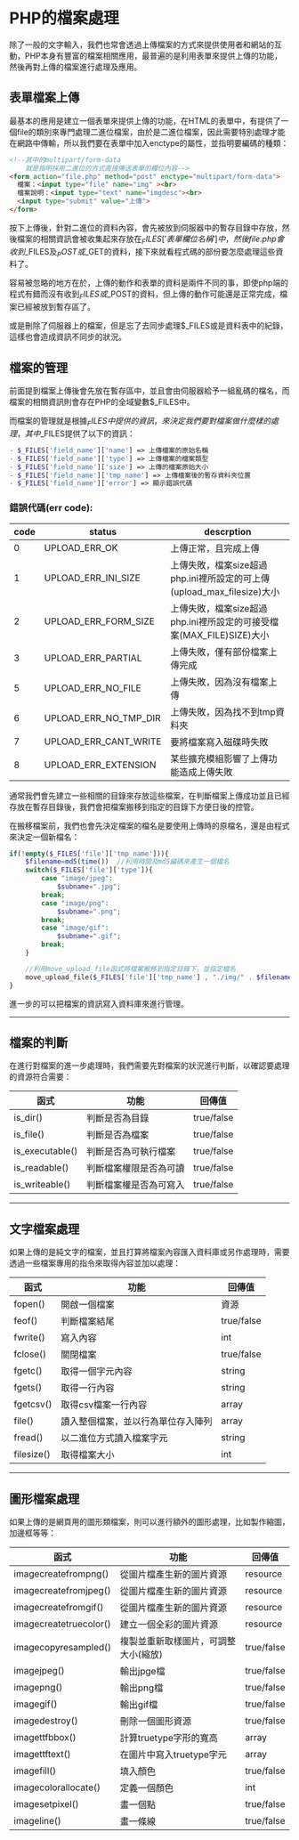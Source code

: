 # PHP的檔案處理

除了一般的文字輸入，我們也常會透過上傳檔案的方式來提供使用者和網站的互動，PHP本身有豐富的檔案相關應用，最普遍的是利用表單來提供上傳的功能，然後再對上傳的檔案進行處理及應用。

## 表單檔案上傳

最基本的應用是建立一個表單來提供上傳的功能，在HTML的表單中，有提供了一個file的類別來專門處理二進位檔案，由於是二進位檔案，因此需要特別處理才能在網路中傳輸，所以我們要在表單中加入enctype的屬性，並指明要編碼的種類：

```html
<!--其中的multipart/form-data
    就是指明採用二進位的方式直接傳送表單的欄位內容-->
<form action="file.php" method="post" enctype="multipart/form-data">
  檔案：<input type="file" name="img" ><br>
  檔案說明：<input type="text" name="imgdesc"><br>
  <input type="submit" value="上傳">
</form>
```
按下上傳後，針對二進位的資料內容，會先被放到伺服器中的暫存目錄中存放，然後檔案的相關資訊會被收集起來存放在$_FILES['表單欄位名稱']中，然後file.php會收到$_FILES及$_POST或$_GET的資料，接下來就看程式碼的部份要怎麼處理這些資料了。

容易被忽略的地方在於，上傳的動作和表單的資料是兩件不同的事，即使php端的程式有錯而沒有收到$_FILES或$_POST的資料，但上傳的動作可能還是正常完成，檔案已經被放到暫存區了。

或是刪除了伺服器上的檔案，但是忘了去同步處理$_FILES或是資料表中的紀錄，這樣也會造成資訊不同步的狀況。

## 檔案的管理

前面提到檔案上傳後會先放在暫存區中，並且會由伺服器給予一組亂碼的檔名，而檔案的相關資訊則會存在PHP的全域變數$_FILES中。

而檔案的管理就是根據$_FILES中提供的資訊，來決定我們要對檔案做什麼樣的處理，其中$_FILES提供了以下的資訊：
```php
- $_FILES['field_name']['name'] => 上傳檔案的原始名稱
- $_FILES['field_name']['type'] => 上傳檔案的檔案類型
- $_FILES['field_name']['size'] => 上傳的檔案原始大小
- $_FILES['field_name']['tmp_name'] => 上傳檔案後的暫存資料夾位置
- $_FILES['field_name']['error'] => 顯示錯誤代碼
```
### 錯誤代碼(err code):

|code|status|descrption|
|---|----|----|
|0|UPLOAD_ERR_OK|上傳正常，且完成上傳|
|1|UPLOAD_ERR_INI_SIZE|上傳失敗，檔案size超過php.ini裡所設定的可上傳(upload_max_filesize)大小|
|2|UPLOAD_ERR_FORM_SIZE|上傳失敗，檔案size超過php.ini裡所設定的可接受檔案(MAX_FILE)SIZE)大小|
|3|UPLOAD_ERR_PARTIAL|上傳失敗，僅有部份檔案上傳完成|
|5|UPLOAD_ERR_NO_FILE|上傳失敗，因為沒有檔案上傳|
|6|UPLOAD_ERR_NO_TMP_DIR|上傳失敗，因為找不到tmp資料夾|
|7|UPLOAD_ERR_CANT_WRITE|要將檔案寫入磁碟時失敗|
|8|UPLOAD_ERR_EXTENSION|某些擴充模組影響了上傳功能造成上傳失敗|

通常我們會先建立一些相關的目錄來存放這些檔案，在判斷檔案上傳成功並且已經存放在暫存目錄後，我們會把檔案搬移到指定的目錄下方便日後的控管。

在搬移檔案前，我們也會先決定檔案的檔名是要使用上傳時的原檔名，還是由程式來決定一個新檔名：
```php
if(!empty($_FILES['file']['tmp_name'])){
    $filename=md5(time())  //利用時間及md5編碼來產生一個檔名
    switch($_FILES['file']['type']){
        case "image/jpeg":
            $subname=".jpg";
        break;
        case "image/png":
            $subname=".png";
        break;
        case "image/gif":
            $subname=".gif";
        break;
    }

    //利用move_upload_file函式將檔案搬移到指定目錄下，並指定檔名
    move_upload_file($_FILES['file']['tmp_name'] , "./img/" . $filename . $subname);
}
```
進一步的可以把檔案的資訊寫入資料庫來進行管理。

---

## 檔案的判斷

在進行對檔案的進一步處理時，我們需要先對檔案的狀況進行判斷，以確認要處理的資源符合需要：

|函式|功能|回傳值|
|---|---|---|
|is_dir()|判斷是否為目錄|true/false|
|is_file()|判斷是否為檔案|true/false|
|is_executable()|判斷是否為可執行檔案|true/false|
|is_readable()|判斷檔案權限是否為可讀|true/false|
|is_writeable()|判斷檔案權是否為可寫入|true/false|

---

## 文字檔案處理

如果上傳的是純文字的檔案，並且打算將檔案內容匯入資料庫或另作處理時，需要透過一些檔案專用的指令來取得內容並加以處理：

|函式|功能|回傳值|
|---|---|---|
|fopen()|開啟一個檔案|資源|
|feof()|判斷檔案結尾|true/false|
|fwrite()|寫入內容|int|
|fclose()|關閉檔案|true/false|
|fgetc()|取得一個字元內容|string|
|fgets()|取得一行內容|string|
|fgetcsv()|取得csv檔案一行內容|array|
|file()|讀入整個檔案，並以行為單位存入陣列|array|
|fread()|以二進位方式讀入檔案字元|string|
|filesize()|取得檔案大小|int|

---

## 圖形檔案處理

如果上傳的是網頁用的圖形類檔案，則可以進行額外的圖形處理，比如製作縮圖，加邊框等等：

|函式|功能|回傳值|
|---|---|---|
|imagecreatefrompng()|從圖片檔產生新的圖片資源|resource|
|imagecreatefromjpeg()|從圖片檔產生新的圖片資源|resource|
|imagecreatefromgif()|從圖片檔產生新的圖片資源|resource|
|imagecreatetruecolor()|建立一個全彩的圖片資源|resource|
|imagecopyresampled()|複製並重新取樣圖片，可調整大小(縮放)|true/false|
|imagejpeg()|輸出jpge檔|true/false|
|imagepng()|輸出png檔|true/false|
|imagegif()|輸出gif檔|true/false|
|imagedestroy()|刪除一個圖形資源|true/false|
|imagettfbbox()|計算truetype字形的寬高|array|
|imagettftext()|在圖片中寫入truetype字元|array|
|imagefill()|填入顏色|true/false|
|imagecolorallocate()|定義一個顏色|int|
|imagesetpixel()|畫一個點|true/false|
|imageline()|畫一條線|true/false|

